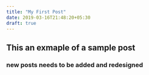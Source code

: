 ```yaml
---
title: "My First Post"
date: 2019-03-16T21:48:20+05:30
draft: true
---
```


## This an exmaple of a sample post
### new posts needs to be added and redesigned